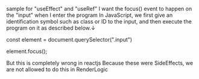 sample for "useEffect" and "useRef"
I want the focus() event to happen on the "input" when I enter the program
In JavaScript, we first give an identification symbol such as class or ID to the input, and then execute the program on it as described below.↓ 

const element = document.querySelector(".input")

element.focus();

But this is completely wrong in reactjs
Because these were SideEffects, we are not allowed to do this in RenderLogic

